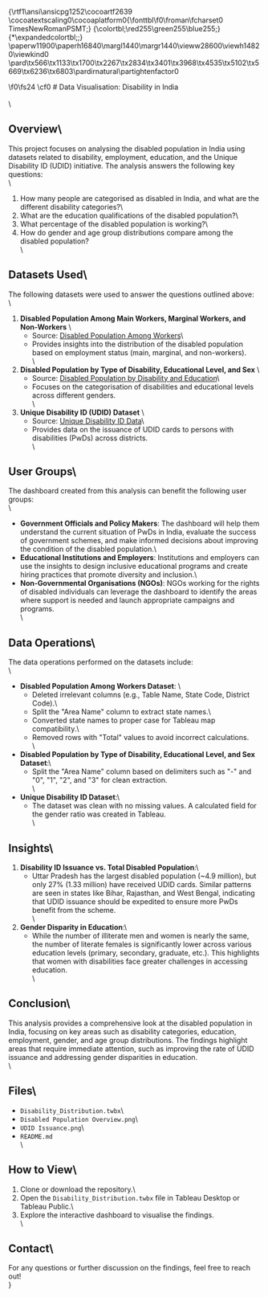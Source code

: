 {\rtf1\ansi\ansicpg1252\cocoartf2639
\cocoatextscaling0\cocoaplatform0{\fonttbl\f0\froman\fcharset0 TimesNewRomanPSMT;}
{\colortbl;\red255\green255\blue255;}
{\*\expandedcolortbl;;}
\paperw11900\paperh16840\margl1440\margr1440\vieww28600\viewh14820\viewkind0
\pard\tx566\tx1133\tx1700\tx2267\tx2834\tx3401\tx3968\tx4535\tx5102\tx5669\tx6236\tx6803\pardirnatural\partightenfactor0

\f0\fs24 \cf0 # Data Visualisation: Disability in India\
\
\
## Overview\
This project focuses on analysing the disabled population in India using datasets related to disability, employment, education, and the Unique Disability ID (UDID) initiative. The analysis answers the following key questions:\
\
1. How many people are categorised as disabled in India, and what are the different disability categories?\
2. What are the education qualifications of the disabled population?\
3. What percentage of the disabled population is working?\
4. How do gender and age group distributions compare among the disabled population?\
\
## Datasets Used\
The following datasets were used to answer the questions outlined above:\
\
1. **Disabled Population Among Main Workers, Marginal Workers, and Non-Workers**  \
   - Source: [Disabled Population Among Workers](https://www.data.gov.in/resource/disabled-population-among-main-workers-marginal-workers-non-workers-type-disability-age)\
   - Provides insights into the distribution of the disabled population based on employment status (main, marginal, and non-workers).\
\
2. **Disabled Population by Type of Disability, Educational Level, and Sex**  \
   - Source: [Disabled Population by Disability and Education](https://www.data.gov.in/resource/disabled-population-type-disability-educational-level-and-sex)\
   - Focuses on the categorisation of disabilities and educational levels across different genders.\
\
3. **Unique Disability ID (UDID) Dataset**  \
   - Source: [Unique Disability ID Data](https://www.data.gov.in/resource/district-wise-disability-wise-age-group-wise-gender-wise-unique-disability-id-udid-data)\
   - Provides data on the issuance of UDID cards to persons with disabilities (PwDs) across districts.\
\
## User Groups\
The dashboard created from this analysis can benefit the following user groups:\
\
- **Government Officials and Policy Makers**: The dashboard will help them understand the current situation of PwDs in India, evaluate the success of government schemes, and make informed decisions about improving the condition of the disabled population.\
- **Educational Institutions and Employers**: Institutions and employers can use the insights to design inclusive educational programs and create hiring practices that promote diversity and inclusion.\
- **Non-Governmental Organisations (NGOs)**: NGOs working for the rights of disabled individuals can leverage the dashboard to identify the areas where support is needed and launch appropriate campaigns and programs.\
\
## Data Operations\
The data operations performed on the datasets include:\
\
- **Disabled Population Among Workers Dataset**: \
  - Deleted irrelevant columns (e.g., Table Name, State Code, District Code).\
  - Split the "Area Name" column to extract state names.\
  - Converted state names to proper case for Tableau map compatibility.\
  - Removed rows with "Total" values to avoid incorrect calculations.\
\
- **Disabled Population by Type of Disability, Educational Level, and Sex Dataset**:\
  - Split the "Area Name" column based on delimiters such as "-" and "0", "1", "2", and "3" for clean extraction.\
  \
- **Unique Disability ID Dataset**:\
  - The dataset was clean with no missing values. A calculated field for the gender ratio was created in Tableau.\
\
## Insights\
1. **Disability ID Issuance vs. Total Disabled Population**:\
   - Uttar Pradesh has the largest disabled population (~4.9 million), but only 27% (1.33 million) have received UDID cards. Similar patterns are seen in states like Bihar, Rajasthan, and West Bengal, indicating that UDID issuance should be expedited to ensure more PwDs benefit from the scheme.\
\
2. **Gender Disparity in Education**:\
   - While the number of illiterate men and women is nearly the same, the number of literate females is significantly lower across various education levels (primary, secondary, graduate, etc.). This highlights that women with disabilities face greater challenges in accessing education.\
\
## Conclusion\
This analysis provides a comprehensive look at the disabled population in India, focusing on key areas such as disability categories, education, employment, gender, and age group distributions. The findings highlight areas that require immediate attention, such as improving the rate of UDID issuance and addressing gender disparities in education.\
\
## Files\
- `Disability_Distribution.twbx`\
- `Disabled Population Overview.png`\
- `UDID Issuance.png`\
- `README.md` \
\
## How to View\
1. Clone or download the repository.\
2. Open the `Disability_Distribution.twbx` file in Tableau Desktop or Tableau Public.\
3. Explore the interactive dashboard to visualise the findings.\
\
## Contact\
For any questions or further discussion on the findings, feel free to reach out!\
}